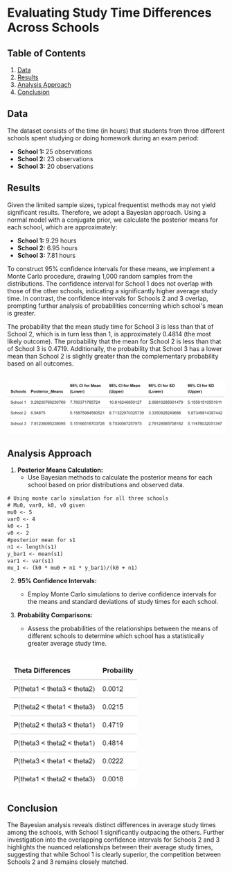 #  Evaluating Study Time Differences Across Schools      
     
## Table of Contents        
1. [Data](#data)  
2. [Results](#results)  
3. [Analysis Approach](#analysis-approach) 
4. [Conclusion](#conclusion) 

## Data
The dataset consists of the time (in hours) that students from three different schools spent studying or doing homework during an exam period:
- **School 1:** 25 observations
- **School 2:** 23 observations
- **School 3:** 20 observations

## Results
Given the limited sample sizes, typical frequentist methods may not yield significant results. Therefore, we adopt a Bayesian approach. Using a normal model with a conjugate prior, we calculate the posterior means for each school, which are approximately:
- **School 1:** 9.29 hours
- **School 2:** 6.95 hours
- **School 3:** 7.81 hours

To construct 95% confidence intervals for these means, we implement a Monte Carlo procedure, drawing 1,000 random samples from the distributions. The confidence interval for School 1 does not overlap with those of the other schools, indicating a significantly higher average study time. In contrast, the confidence intervals for Schools 2 and 3 overlap, prompting further analysis of probabilities concerning which school's mean is greater.

The probability that the mean study time for School 3 is less than that of School 2, which is in turn less than 1, is approximately 0.4814 (the most likely outcome). The probability that the mean for School 2 is less than that of School 3 is 0.4719. Additionally, the probability that School 3 has a lower mean than School 2 is slightly greater than the complementary probability based on all outcomes.

<br>
<img src="https://github.com/RoryQo/Evaluating-Study-Time-Differences-Across-Schools/blob/main/Figures/Graph1.jpg" alt="Study Time Differences Graph" style="width: 900px;" />


## Analysis Approach
1. **Posterior Means Calculation:** 
   - Use Bayesian methods to calculate the posterior means for each school based on prior distributions and observed data.
```
# Using monte carlo simulation for all three schools
# Mu0, var0, k0, v0 given
mu0 <- 5
var0 <- 4
k0 <- 1
v0 <- 2
#posterior mean for s1
n1 <- length(s1)
y_bar1 <- mean(s1)
var1 <- var(s1)
mu_1 <- (k0 * mu0 + n1 * y_bar1)/(k0 + n1)
```

2. **95% Confidence Intervals:**
   - Employ Monte Carlo simulations to derive confidence intervals for the means and standard deviations of study times for each school.

3. **Probability Comparisons:**
   - Assess the probabilities of the relationships between the means of different schools to determine which school has a statistically greater average study time.
<br>

<img src="https://github.com/RoryQo/Evaluating-Study-Time-Differences-Across-Schools/blob/main/Figures/graph2.jpg" alt="Study Time Differences Graph 2" style="width: 300px;" />


## Conclusion
The Bayesian analysis reveals distinct differences in average study times among the schools, with School 1 significantly outpacing the others. Further investigation into the overlapping confidence intervals for Schools 2 and 3 highlights the nuanced relationships between their average study times, suggesting that while School 1 is clearly superior, the competition between Schools 2 and 3 remains closely matched.
